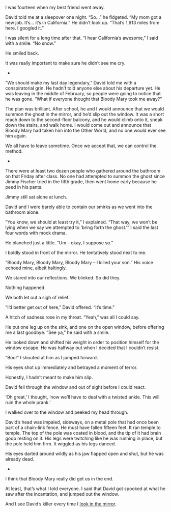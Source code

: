 I was fourteen when my best friend went away. 

David told me at a sleepover one night. “So…” he fidgeted. “My mom got a new job. It’s… it’s in California.” He didn’t look up. “That’s 1,913 miles from here. I googled it.”

I was silent for a long time after that. “I hear California’s awesome,” I said with a smile. “No snow.”

He smiled back. 

It was really important to make sure he didn’t see me cry.

*

“We should make my last day legendary,” David told me with a conspiratorial grin. He hadn’t told anyone else about his departure yet. He was leaving in the middle of February, so people were going to notice that he was gone. “What if everyone thought that Bloody Mary took me away?”

The plan was brilliant. After school, he and I would announce that we would summon the ghost in the mirror, and he’d slip out the window. It was a short reach down to the second-floor balcony, and he would climb onto it, sneak down the stairs, and walk home. I would come out and announce that Bloody Mary had taken him into the Other World, and no one would ever see him again. 

We all have to leave sometime. Once we accept that, we can control the method. 

*

There were at least two dozen people who gathered around the bathroom on that Friday after class. No one had attempted to summon the ghost since Jimmy Fischer tried in the fifth grade, then went home early because he peed in his pants. 

Jimmy still sat alone at lunch. 

David and I were barely able to contain our smirks as we went into the bathroom alone. 

“You know, we should at least try it,” I explained. “That way, we won’t be lying when we say we attempted to ‘bring forth the ghost.’” I said the last four words with mock drama.

He blanched just a little. “Um – okay, I suppose so.”

I boldly stood in front of the mirror. He tentatively stood next to me. 

“Bloody Mary, Bloody Mary, Bloody Mary – I killed your son.” His voice echoed mine, albeit haltingly. 

We stared into our reflections. We blinked. So did they.

Nothing happened.

We both let out a sigh of relief. 

“I’d better get out of here,” David offered. “It’s time.”

A hitch of sadness rose in my throat. “Yeah,” was all I could say. 

He put one leg up on the sink, and one on the open window, before offering me a last goodbye. “See ya,” he said with a smile.

He looked down and shifted his weight in order to position himself for the window escape. He was halfway out when I decided that I couldn’t resist.

“Boo!” I shouted at him as I jumped forward.

His eyes shot up immediately and betrayed a moment of terror. 

Honestly, I hadn’t meant to make him slip.

David fell through the window and out of sight before I could react.

‘Oh great,’ I thought, ‘now we’ll have to deal with a twisted ankle. This will ruin the whole prank.’

I walked over to the window and peeked my head through.

David’s head was impaled, sideways, on a metal pole that had once been part of a chain-link fence. He must have fallen fifteen feet. It ran temple to temple. The top of the pole was coated in blood, and the tip of it had brain goop resting on it. His legs were twitching like he was running in place, but the pole held him firm. It wiggled as his legs danced.

His eyes darted around wildly as his jaw flapped open and shut, but he was already dead. 

*

I think that Bloody Mary really did get us in the end. 

At least, that’s what I told everyone. I said that David got spooked at what he saw after the incantation, and jumped out the window. 

And I see David’s killer every time I [look in the mirror]( https://www.facebook.com/P-F-McGrail-181784199029462/).